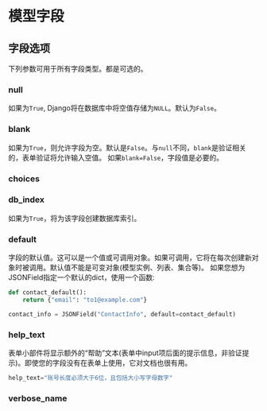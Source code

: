 # 模型字段


## 字段选项 

下列参数可用于所有字段类型。都是可选的。

### null
如果为```True```, Django将在数据库中将空值存储为```NULL```。默认为```False```。

### blank
如果为```True```，则允许字段为空。默认是```False```。与```null```不同，```blank```是验证相关的，表单验证将允许输入空值。
如果```blank=False```，字段值是必要的。

### choices

### db_index
如果为```True```，将为该字段创建数据库索引。

### default
字段的默认值。这可以是一个值或可调用对象。如果可调用，它将在每次创建新对象时被调用。默认值不能是可变对象(模型实例、列表、集合等)。
如果您想为JSONField指定一个默认的dict，使用一个函数:
```python
def contact_default():
    return {"email": "to1@example.com"}

contact_info = JSONField("ContactInfo", default=contact_default)
```

### help_text
表单小部件将显示额外的“帮助”文本(表单中input项后面的提示信息，非验证提示)。即使您的字段没有在表单上使用，它对文档也很有用。
```python
help_text="账号长度必须大于6位，且包括大小写字母数字"
```

### verbose_name
